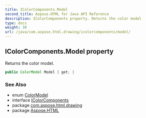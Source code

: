```yaml
---
title: IColorComponents.Model
second_title: Aspose.HTML for Java API Reference
description: IColorComponents property. Returns the color model
type: docs
weight: 30
url: /java/com.aspose.html.drawing/icolorcomponents/model/
---
```

## IColorComponents.Model property

Returns the color model.

```java
public ColorModel Model { get; }
```

### See Also

* enum [ColorModel](../../colormodel/)
* interface [IColorComponents](../)
* package [com.aspose.html.drawing](../../icolorcomponents/)
* package [Aspose.HTML](../../../)
